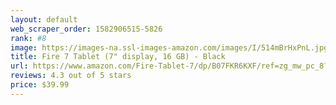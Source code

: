 ```yaml
---
layout: default 
﻿web_scraper_order: 1582906515-5826
rank: #8
image: https://images-na.ssl-images-amazon.com/images/I/514mBrHxPnL.jpg
title: Fire 7 Tablet (7" display, 16 GB) - Black
url: https://www.amazon.com/Fire-Tablet-7/dp/B07FKR6KXF/ref=zg_mw_pc_8?_encoding=UTF8&psc=1&refRID=XJT42DXBBEE9H9WCHFME
reviews: 4.3 out of 5 stars
price: $39.99 
---
```

